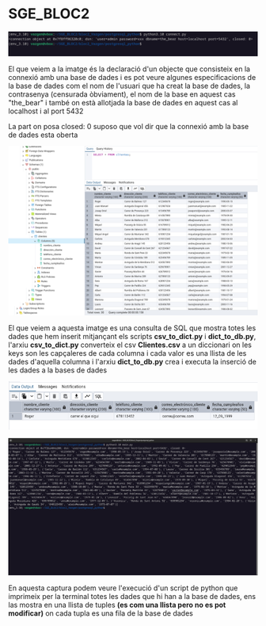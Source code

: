 # SGE_BLOC2

![captura1](captura1.png)

El que veiem a la imatge és la declaració d'un objecte que consisteix en la connexió amb una base de dades i es pot veure algunes especificacions de la base de dades com el nom de l'usuari que ha creat la base de dades, la contrasenya (censurada òbviament), el nom de la base en aquest cas "the_bear" i també on està allotjada la base de dades en aquest cas al localhost i al port 5432

La part on posa closed: 0 suposo que vol dir que la connexió amb la base de dades esta oberta

![captura2](captura2.png)

El que veiem a aquesta imatge es una consulta de SQL que mostra totes les dades que hem inserit mitjançant els scripts **csv_to_dict.py** i **dict_to_db.py**, l'arxiu **csv_to_dict.py** converteix el csv **Clientes.csv** a un diccionari on les keys son les capçaleres de cada columna i cada valor es una llista de les dades d'aquella columna i l'arxiu **dict_to_db.py** crea i executa la inserció de les dades a la bases de dades 

![captura3](captura3.png)

![captura4](captura4.png)

En aquesta captura podem veure l'execució d'un script de python que imprimeix per la terminal totes les dades que hi han a la base de dades, ens las mostra en una llista de tuples **(es com una llista pero no es pot modificar)** on cada tupla es una fila de la base de dades